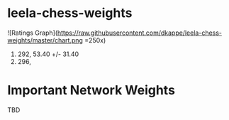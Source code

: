 # leela-chess-weights
![Ratings Graph](https://raw.githubusercontent.com/dkappe/leela-chess-weights/master/chart.png =250x)

1. 292, 53.40 +/- 31.40
2. 296, 

# Important Network Weights

TBD

